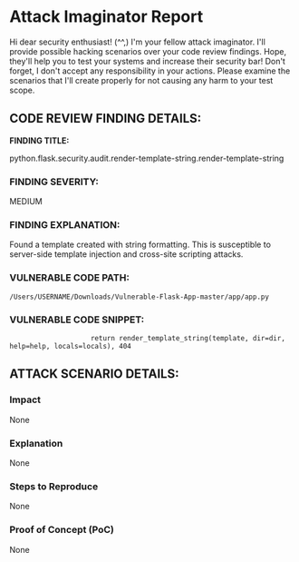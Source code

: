 
# Attack Imaginator Report

Hi dear security enthusiast! (^^,)
I'm your fellow attack imaginator. I'll provide possible hacking scenarios over your code review findings.
Hope, they'll help you to test your systems and increase their security bar! 
Don't forget, I don't accept any responsibility in your actions.
Please examine the scenarios that I'll create properly for not causing any harm to your test scope.


## CODE REVIEW FINDING DETAILS:

**FINDING TITLE:**  

python.flask.security.audit.render-template-string.render-template-string

### FINDING SEVERITY:

MEDIUM

### FINDING EXPLANATION:

Found a template created with string formatting. This is susceptible to server-side template injection and cross-site scripting attacks.

### VULNERABLE CODE PATH:

```
/Users/USERNAME/Downloads/Vulnerable-Flask-App-master/app/app.py
```

### VULNERABLE CODE SNIPPET:

```
                    return render_template_string(template, dir=dir, help=help, locals=locals), 404
```

## ATTACK SCENARIO DETAILS:


### Impact

None

### Explanation

None

### Steps to Reproduce

None

### Proof of Concept (PoC)

None
